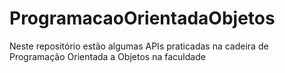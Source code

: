# ProgramacaoOrientadaObjetos
Neste repositório estão algumas APIs praticadas na cadeira de Programação Orientada a Objetos na faculdade
